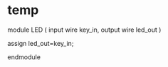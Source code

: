 # temp


module LED
(
   input    wire   key_in,
   output   wire   led_out
)

assign led_out=key_in;

endmodule

